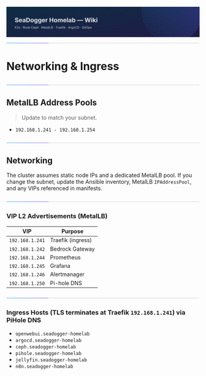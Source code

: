 ![wiki-banner.svg](images/wiki-banner.svg)
![accent-divider.svg](images/accent-divider.svg)
# Networking & Ingress

![accent-divider.svg](images/accent-divider.svg)
## MetalLB Address Pools
> Update to match your subnet.
- `192.168.1.241 - 192.168.1.254`

![accent-divider.svg](images/accent-divider.svg)
## Networking
The cluster assumes static node IPs and a dedicated MetalLB pool. If you change the subnet, update the Ansible inventory, MetalLB `IPAddressPool`, and any VIPs referenced in manifests.

![accent-divider.svg](images/accent-divider.svg)
### VIP L2 Advertisements (MetalLB)
| VIP            | Purpose            |
|----------------|--------------------|
| `192.168.1.241` | Traefik (ingress)  |
| `192.168.1.242` | Bedrock Gateway    |
| `192.168.1.244` | Prometheus         |
| `192.168.1.245` | Grafana            |
| `192.168.1.246` | Alertmanager       |
| `192.168.1.250` | Pi-hole DNS        |

![accent-divider.svg](images/accent-divider.svg)
### Ingress Hosts (TLS terminates at Traefik `192.168.1.241`) via PiHole DNS 
- `openwebui.seadogger-homelab`
- `argocd.seadogger-homelab`
- `ceph.seadogger-homelab`
- `pihole.seadogger-homelab`
- `jellyfin.seadogger-homelab`
- `n8n.seadogger-homelab`
